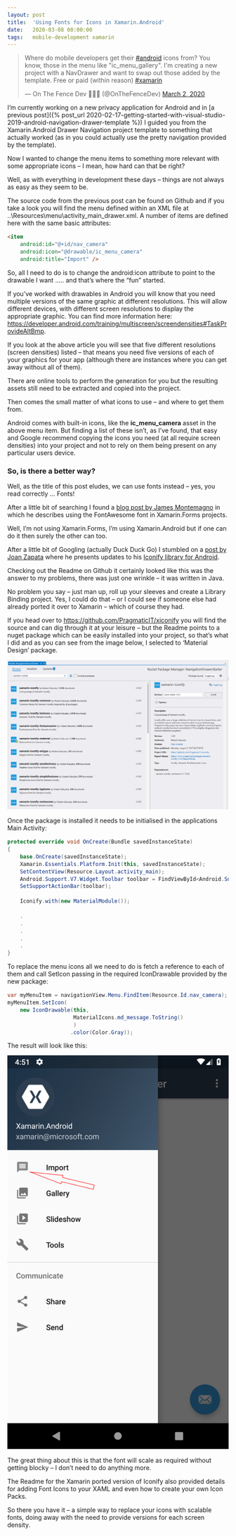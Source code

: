 ```yaml
---
layout: post
title:  'Using Fonts for Icons in Xamarin.Android'
date:   2020-03-08 00:00:00
tags:   mobile-development xamarin
---
```

<blockquote class="twitter-tweet"><p lang="en" dir="ltr">Where do mobile developers get their <a href="https://twitter.com/hashtag/android?src=hash&amp;ref_src=twsrc%5Etfw">#android</a> icons from? You know, those in the menu like &quot;ic_menu_gallery&quot;. I&#39;m creating a new project with a NavDrawer and want to swap out those added by the template. Free or paid (within reason) <a href="https://twitter.com/hashtag/xamarin?src=hash&amp;ref_src=twsrc%5Etfw">#xamarin</a></p>&mdash; On The Fence Dev 🏴󠁧󠁢󠁥󠁮󠁧󠁿🇺🇦 (@OnTheFenceDev) <a href="https://twitter.com/OnTheFenceDev/status/1234561178413780994?ref_src=twsrc%5Etfw">March 2, 2020</a></blockquote> <script async src="https://platform.twitter.com/widgets.js" charset="utf-8"></script>

I’m currently working on a new privacy application for Android and in [a previous post]({% post_url 2020-02-17-getting-started-with-visual-studio-2019-android-navigation-drawer-template %}) I guided you from the Xamarin.Android Drawer Navigation project template to something that actually worked (as in you could actually use the pretty navigation provided by the template).

Now I wanted to change the menu items to something more relevant with some appropriate icons – I mean, how hard can that be right?

Well, as with everything in development these days – things are not always as easy as they seem to be.
<!--more -->
The source code from the previous post can be found on Github and if you take a look you will find the menu defined within an XML file at ..\Resources\menu\activity_main_drawer.xml. A number of items are defined here with the same basic attributes:
```html
<item 
    android:id="@+id/nav_camera" 
    android:icon="@drawable/ic_menu_camera" 
    android:title="Import" />
```
So, all I need to do is to change the android:icon attribute to point to the drawable I want ….. and that’s where the “fun” started.

If you’ve worked with drawables in Android you will know that you need multiple versions of the same graphic at different resolutions. This will allow different devices, with different screen resolutions to display the appropriate graphic. You can find more information here: <a href='https://developer.android.com/training/multiscreen/screendensities#TaskProvideAltBmp' target='_blank'>https://developer.android.com/training/multiscreen/screendensities#TaskProvideAltBmp</a>.

If you look at the above article you will see that five different resolutions (screen densities) listed – that means you need five versions of each of your graphics for your app (although there are instances where you can get away without all of them).

There are online tools to perform the generation for you but the resulting assets still need to be extracted and copied into the project.

Then comes the small matter of what icons to use – and where to get them from.

Android comes with built-in icons, like the **ic_menu_camera** asset in the above menu item. But finding a list of these isn’t, as I’ve found, that easy and Google recommend copying the icons you need (at all require screen densities) into your project and not to rely on them being present on any particular users device.

### So, is there a better way?

Well, as the title of this post eludes, we can use fonts instead – yes, you read correctly … Fonts!

After a little bit of searching I found a <a href='https://montemagno.com/using-font-icons-in-xamarin-forms-goodbye-images-hello-fonts/' target='_blank'>blog post by James Montemagno</a> in which he describes using the FontAwesome font in Xamarin.Forms projects.

Well, I’m not using Xamarin.Forms, I’m using Xamarin.Android but if one can do it then surely the other can too.

After a little bit of Googling (actually Duck Duck Go) I stumbled on a <a href='https://blog.joanzapata.com/iconify-just-got-a-lot-better/' target='_blank'>post by Joan Zapata</a> where he presents updates to his <a href='https://github.com/JoanZapata/android-iconify' target='_blank'>Iconify library for Android</a>.

Checking out the Readme on Github it certainly looked like this was the answer to my problems, there was just one wrinkle – it was written in Java.

No problem you say – just man up, roll up your sleeves and create a Library Binding project. Yes, I could do that – or I could see if someone else had already ported it over to Xamarin – which of course they had.

If you head over to <a href='https://github.com/PragmaticIT/xiconify' target='_blank'>https://github.com/PragmaticIT/xiconify</a> you will find the source and can dig through it at your leisure – but the Readme points to a nuget package which can be easily installed into your project, so that’s what I did and as you can see from the image below, I selected to ‘Material Design’ package.

![adding the iconify nuget package](/assets/images/iconify_nuget.png)

Once the package is installed it needs to be initialised in the applications Main Activity:
```csharp
protected override void OnCreate(Bundle savedInstanceState)
{
	base.OnCreate(savedInstanceState);
	Xamarin.Essentials.Platform.Init(this, savedInstanceState);
	SetContentView(Resource.Layout.activity_main);
	Android.Support.V7.Widget.Toolbar toolbar = FindViewById<Android.Support.V7.Widget.Toolbar>(Resource.Id.toolbar);
	SetSupportActionBar(toolbar);

	Iconify.with(new MaterialModule());
	
	.
	.
	.
	.
	.
}
```
To replace the menu icons all we need to do is fetch a reference to each of them and call SetIcon passing in the required IconDrawable provided by the new package:
```csharp
var myMenuItem = navigationView.Menu.FindItem(Resource.Id.nav_camera);
myMenuItem.SetIcon(
	new IconDrawable(this, 
					 MaterialIcons.md_message.ToString()
					 )
					.color(Color.Gray));
```
The result will look like this:

![flyout menu with font icon](/assets/images/font_icon_menu.png)

The great thing about this is that the font will scale as required without getting blocky – I don’t need to do anything more.

The Readme for the Xamarin ported version of Iconify also provided details for adding Font Icons to your XAML and even how to create your own Icon Packs.

So there you have it – a simple way to replace your icons with scalable fonts, doing away with the need to provide versions for each screen density.